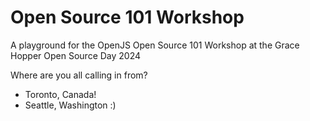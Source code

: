 # Open Source 101 Workshop
A playground for the OpenJS Open Source 101 Workshop at the Grace Hopper Open Source Day 2024

Where are you all calling in from?
- Toronto, Canada!
- Seattle, Washington :)
